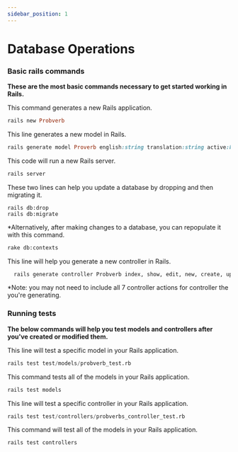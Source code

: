 ```yaml
---
sidebar_position: 1
---
```


# Database Operations

### Basic rails commands

**These are the most basic commands necessary
to get started working in Rails.**

This command generates a new Rails application.
```ruby
rails new Probverb 
```

This line generates a new model in Rails.

```ruby
rails generate model Proverb english:string translation:string active:boolean 
```

This code will run a new Rails server.

```python
rails server 
```

These two lines can help you update a database
by dropping and then migrating it.

```pyhon
rails db:drop
rails db:migrate
```

*Alternatively, after making changes to a database,
you can repopulate it with this command.

```python
rake db:contexts
```

This line will help you generate a new controller in Rails.

```python
  rails generate controller Probverb index, show, edit, new, create, update, destroy.
```

*Note: you may not need to include all 7 controller actions for controller the you're generating.

### Running tests

**The below commands will help you test models and controllers
after you've created or modified them.**

This line will test a specific model in your Rails application.
```python
rails test test/models/probverb_test.rb
```

This command tests all of the models in your Rails application.
```python
rails test models
```

This line will test a specific controller in your Rails application.

```python
rails test test/controllers/probverbs_controller_test.rb
```

This command will test all of the models in your Rails application.

```python
rails test controllers
```

